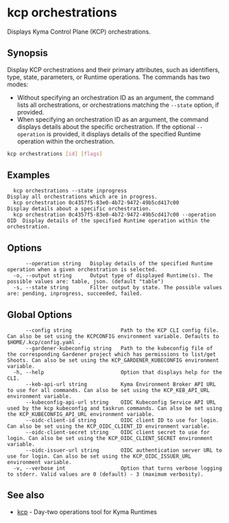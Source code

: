 # kcp orchestrations
Displays Kyma Control Plane (KCP) orchestrations.

## Synopsis

Display KCP orchestrations and their primary attributes, such as identifiers, type, state, parameters, or Runtime operations.
The commands has two modes:
  - Without specifying an orchestration ID as an argument, the command lists all orchestrations, or orchestrations matching the `--state` option, if provided.
  - When specifying an orchestration ID as an argument, the command displays details about the specific orchestration.
     If the optional `--operation` is provided, it displays details of the specified Runtime operation within the orchestration.

```bash
kcp orchestrations [id] [flags]
```

## Examples

```
  kcp orchestrations --state inprogress                                   Display all orchestrations which are in progress.
  kcp orchestration 0c4357f5-83e0-4b72-9472-49b5cd417c00                  Display details about a specific orchestration.
  kcp orchestration 0c4357f5-83e0-4b72-9472-49b5cd417c00 --operation OID  Display details of the specified Runtime operation within the orchestration.
```

## Options

```
      --operation string   Display details of the specified Runtime operation when a given orchestration is selected.
  -o, --output string      Output type of displayed Runtime(s). The possible values are: table, json. (default "table")
  -s, --state string       Filter output by state. The possible values are: pending, inprogress, succeeded, failed.
```

## Global Options

```
      --config string                Path to the KCP CLI config file. Can also be set using the KCPCONFIG environment variable. Defaults to $HOME/.kcp/config.yaml .
      --gardener-kubeconfig string   Path to the kubeconfig file of the corresponding Gardener project which has permissions to list/get Shoots. Can also be set using the KCP_GARDENER_KUBECONFIG environment variable.
  -h, --help                         Option that displays help for the CLI.
      --keb-api-url string           Kyma Environment Broker API URL to use for all commands. Can also be set using the KCP_KEB_API_URL environment variable.
      --kubeconfig-api-url string    OIDC Kubeconfig Service API URL used by the kcp kubeconfig and taskrun commands. Can also be set using the KCP_KUBECONFIG_API_URL environment variable.
      --oidc-client-id string        OIDC client ID to use for login. Can also be set using the KCP_OIDC_CLIENT_ID environment variable.
      --oidc-client-secret string    OIDC client secret to use for login. Can also be set using the KCP_OIDC_CLIENT_SECRET environment variable.
      --oidc-issuer-url string       OIDC authentication server URL to use for login. Can also be set using the KCP_OIDC_ISSUER_URL environment variable.
  -v, --verbose int                  Option that turns verbose logging to stderr. Valid values are 0 (default) - 3 (maximum verbosity).
```

## See also

* [kcp](kcp.md)	 - Day-two operations tool for Kyma Runtimes

